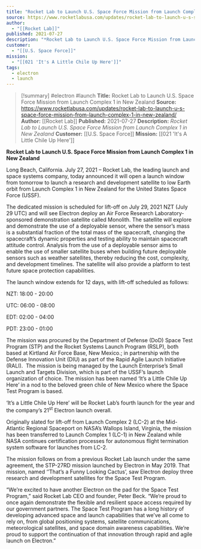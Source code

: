 ```yaml
---
title: "Rocket Lab to Launch U.S. Space Force Mission from Launch Complex 1 in New Zealand "
source: https://www.rocketlabusa.com/updates/rocket-lab-to-launch-u-s-space-force-mission-from-launch-complex-1-in-new-zealand/
author:
  - "[[Rocket Lab]]"
published: 2021-07-27
description: "*Rocket Lab to Launch U.S. Space Force Mission from Launch Complex 1 in New Zealand*"
customer:
  - "[[U.S. Space Force]]"
mission:
  - "[[021 'It's A Little Chile Up Here']]"
tags:
  - electron
  - launch
---
```

>[!summary]
#electron #launch
**Title:** Rocket Lab to Launch U.S. Space Force Mission from Launch Complex 1 in New Zealand 
**Source:** https://www.rocketlabusa.com/updates/rocket-lab-to-launch-u-s-space-force-mission-from-launch-complex-1-in-new-zealand/
**Author:** [[Rocket Lab]]
**Published:** 2021-07-27
**Description:** *Rocket Lab to Launch U.S. Space Force Mission from Launch Complex 1 in New Zealand*
**Customer:** [[U.S. Space Force]]
**Mission:** [[021 'It's A Little Chile Up Here']]

**Rocket Lab to Launch U.S. Space Force Mission from Launch Complex 1 in New Zealand**

Long Beach, California. July 27, 2021 – Rocket Lab, the leading launch and space systems company, today announced it will open a launch window from tomorrow to launch a research and development satellite to low Earth orbit from Launch Complex 1 in New Zealand for the United States Space Force (USSF).

The dedicated mission is scheduled for lift-off on July 29, 2021 NZT (July 29 UTC) and will see Electron deploy an Air Force Research Laboratory-sponsored demonstration satellite called Monolith. The satellite will explore and demonstrate the use of a deployable sensor, where the sensor’s mass is a substantial fraction of the total mass of the spacecraft, changing the spacecraft’s dynamic properties and testing ability to maintain spacecraft attitude control. Analysis from the use of a deployable sensor aims to enable the use of smaller satellite buses when building future deployable sensors such as weather satellites, thereby reducing the cost, complexity, and development timelines. The satellite will also provide a platform to test future space protection capabilities.

The launch window extends for 12 days, with lift-off scheduled as follows:

NZT: 18:00 - 20:00

UTC: 06:00 - 08:00

EDT: 02:00 - 04:00

PDT: 23:00 - 01:00 

The mission was procured by the Department of Defense (DoD) Space Test Program (STP) and the Rocket Systems Launch Program (RSLP), both based at Kirtland Air Force Base, New Mexico.; in partnership with the Defense Innovation Unit (DIU) as part of the Rapid Agile Launch Initiative (RALI).  The mission is being managed by the Launch Enterprise’s Small Launch and Targets Division, which is part of the USSF’s launch organization of choice. The mission has been named ‘It’s a Little Chile Up Here’ in a nod to the beloved green chile of New Mexico where the Space Test Program is based.

‘It’s a Little Chile Up Here’ will be Rocket Lab’s fourth launch for the year and the company’s 21<sup>st</sup> Electron launch overall.

Originally slated for lift-off from Launch Complex 2 (LC-2) at the Mid-Atlantic Regional Spaceport on NASA’s Wallops Island, Virginia, the mission has been transferred to Launch Complex 1 (LC-1) in New Zealand while NASA continues certification processes for autonomous flight termination system software for launches from LC-2.

The mission follows on from a previous Rocket Lab launch under the same agreement, the STP-27RD mission launched by Electron in May 2019. That mission, named ‘’That’s a Funny Looking Cactus’, saw Electron deploy three research and development satellites for the Space Test Program.

“We’re excited to have another Electron on the pad for the Space Test Program,” said Rocket Lab CEO and founder, Peter Beck. “We’re proud to once again demonstrate the flexible and resilient space access required by our government partners. The Space Test Program has a long history of developing advanced space and launch capabilities that we’ve all come to rely on, from global positioning systems, satellite communications, meteorological satellites, and space domain awareness capabilities. We’re proud to support the continuation of that innovation through rapid and agile launch on Electron.”